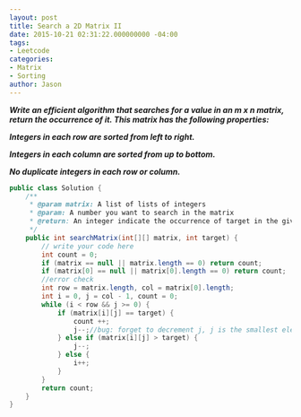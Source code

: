 ```yaml
---
layout: post
title: Search a 2D Matrix II
date: 2015-10-21 02:31:22.000000000 -04:00
tags:
- Leetcode
categories:
- Matrix
- Sorting
author: Jason
---
```

<p><strong><em>Write an efficient algorithm that searches for a value in an m x n matrix, return the occurrence of it. This matrix has the following properties:</p>

Integers in each row are sorted from left to right.</p>
Integers in each column are sorted from up to bottom.</p>
No duplicate integers in each row or column.</em></strong></p>
``` java
public class Solution {
    /**
     * @param matrix: A list of lists of integers
     * @param: A number you want to search in the matrix
     * @return: An integer indicate the occurrence of target in the given matrix
     */
    public int searchMatrix(int[][] matrix, int target) {
        // write your code here
        int count = 0;
        if (matrix == null || matrix.length == 0) return count;
        if (matrix[0] == null || matrix[0].length == 0) return count;
        //error check
        int row = matrix.length, col = matrix[0].length;
        int i = 0, j = col - 1, count = 0;
        while (i < row && j >= 0) {
            if (matrix[i][j] == target) {
                count ++;
                j--;//bug: forget to decrement j, j is the smallest element in this column, the rest elements woule be larger
            } else if (matrix[i][j] > target) {
                j--;
            } else {
                i++;
            }
        }
        return count;
    }
}
```
